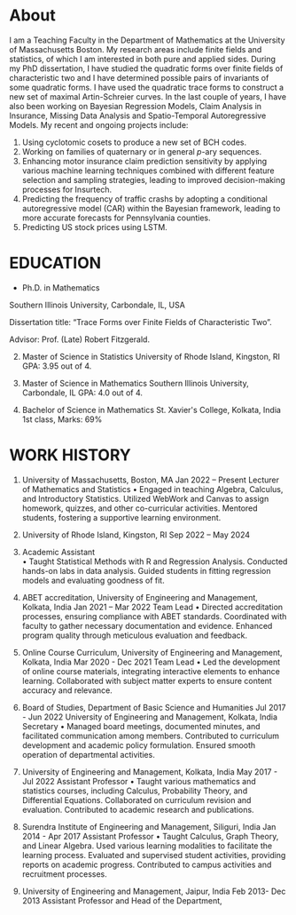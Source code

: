 

# About
I am a Teaching Faculty  in the Department of Mathematics  at the University of Massachusetts Boston. My research areas include finite fields and statistics, of which I am interested in both pure and applied sides. During my PhD dissertation, I have studied the quadratic forms over finite fields of characteristic two and I have determined possible pairs of invariants of some quadratic forms. I have used the quadratic trace forms to construct a new set of maximal Artin-Schreier
curves. In the last couple of years, I have also been working on Bayesian Regression Models, Claim Analysis in Insurance, Missing Data Analysis and
Spatio-Temporal Autoregressive Models. My recent and ongoing projects include:

1. Using cyclotomic cosets to produce a new set of BCH codes.
2. Working on families of quaternary or in general $p$-ary sequences.
3. Enhancing motor insurance claim prediction sensitivity by applying various machine learning techniques combined with different feature selection and sampling strategies, leading to improved decision-making processes for Insurtech.
4. Predicting the frequency of  traffic crashs by adopting a conditional autoregressive model (CAR) within the Bayesian framework, leading to more accurate forecasts for Pennsylvania counties.
5. Predicting US stock prices using LSTM.

# EDUCATION

* Ph.D. in Mathematics
  
Southern Illinois University, Carbondale, IL, USA

Dissertation title: “Trace Forms over Finite Fields of Characteristic Two”.

Advisor: Prof. (Late) Robert Fitzgerald.

2. Master of Science in Statistics
University of Rhode Island, Kingston, RI 
GPA: 3.95 out of 4.

3. Master of Science in Mathematics
Southern Illinois University, Carbondale, IL
GPA: 4.0 out of 4.

4. Bachelor of Science in Mathematics
St. Xavier's College, Kolkata, India
1st class, Marks: 69%

# WORK HISTORY
1. University of Massachusetts, Boston, MA                                                                                                                             Jan 2022 – Present
Lecturer of Mathematics and Statistics
•	Engaged in teaching Algebra, Calculus, and Introductory Statistics. Utilized WebWork and Canvas to assign homework, quizzes, and other co-curricular activities. Mentored students, fostering a supportive learning environment.

2. University of Rhode Island, Kingston, RI                                                                                                                           Sep 2022 – May 2024
3. Academic Assistant               
•	Taught Statistical Methods with R and Regression Analysis. Conducted hands-on labs in data analysis. Guided students in fitting regression models and evaluating goodness of fit.

4. ABET accreditation, University of Engineering and Management, Kolkata, India                                                             Jan 2021 – Mar 2022
Team Lead
•	Directed accreditation processes, ensuring compliance with ABET standards. Coordinated with faculty to gather necessary documentation and evidence. Enhanced program quality through meticulous evaluation and feedback.

5. Online Course Curriculum, University of Engineering and Management, Kolkata, India                                                       Mar 2020 - Dec 2021
Team Lead
•	Led the development of online course materials, integrating interactive elements to enhance learning. Collaborated with subject matter experts to ensure content accuracy and relevance.

6. Board of Studies, Department of Basic Science and Humanities                                                                             Jul 2017 - Jun 2022
University of Engineering and Management, Kolkata, India                                                                      
Secretary
•	Managed board meetings, documented minutes, and facilitated communication among members. Contributed to curriculum development and academic policy formulation. Ensured smooth operation of departmental activities.

7. University of Engineering and Management, Kolkata, India                                                                                 May 2017 - Jul 2022
Assistant Professor 
•	Taught various mathematics and statistics courses, including Calculus, Probability Theory, and Differential Equations. Collaborated on curriculum revision and evaluation. Contributed to academic research and publications.

8. Surendra Institute of Engineering and Management, Siliguri, India                                                                            Jan 2014 - Apr 2017
Assistant Professor
•	Taught Calculus, Graph Theory, and Linear Algebra. Used various learning modalities to facilitate the learning process. Evaluated and supervised student activities, providing reports on academic progress. Contributed to campus activities and recruitment processes.

9. University of Engineering and Management, Jaipur, India                                                                      Feb 2013- Dec 2013
   Assistant Professor and Head of the Department, 

   

